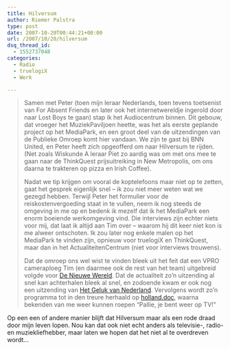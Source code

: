 ```yaml
---
title: Hilversum
author: Riemer Palstra
type: post
date: 2007-10-20T00:44:21+00:00
url: /2007/10/20/hilversum
dsq_thread_id:
  - 1552737048
categories:
  - Radio
  - truelogiX
  - Werk

---
```

> Samen met Peter (toen mijn leraar Nederlands, toen tevens toetsenist van For Absent Friends en later ook het internetwereldje ingerold door naar Lost Boys te gaan) stap ik het Audiocentrum binnen. Dit gebouw, dat vroeger het MuziekPaviljoen heette, was het als eerste geplande project op het MediaPark, en een groot deel van de uitzendingen van de Publieke Omroep komt hier vandaan. We zijn te gast bij BNN United, en Peter heeft zich opgeofferd om naar Hilversum te rijden. (Net zoals Wiskunde A leraar Piet zo aardig was om met ons mee te gaan naar de ThinkQuest prijsuitreiking in New Metropolis, om ons daarna te trakteren op pizza en Irish Coffee).
> 
> Nadat we tip krijgen om vooral de koptelefoons maar niet op te zetten, gaat het gesprek eigenlijk snel &#8211; ik zou niet meer weten wat we gezegd hebben. Terwijl Peter het formulier voor de reiskostenvergoeding staat in te vullen, neem ik nog steeds de omgeving in me op en bedenk ik mezelf dat ik het MediaPark een enorm boeiende werkomgeving vind. Die interviews zijn echter niets voor mij, dat laat ik altijd aan Tim over &#8211; waarom hij dit keer niet kon is me alweer ontschoten. Ik zou later nog enkele malen op het MediaPark te vinden zijn, opnieuw voor truelogiX en ThinkQuest, maar dan in het ActualiteitenCentrum (niet voor interviews trouwens).
> 
> Dat de omroep ons wel wist te vinden bleek uit het feit dat een VPRO cameraploeg Tim (en daarmee ook de rest van het team) uitgebreid volgde voor [De Nieuwe Wereld][1]. Dat de actualiteit zo&#8217;n uitzending al snel kan achterhalen bleek al snel, en zodoende kwam er ook nog een uitzending van [Het Geluk van Nederland][2]. Vervolgens wordt zo&#8217;n programma tot in den treure herhaald op [holland.doc][3], waarna bekenden van me weer kunnen roepen &#8220;Pallie, je bent weer op TV!&#8221;

Op een een of andere manier blijft dat Hilversum maar als een rode draad door mijn leven lopen. Nou kan dat ook niet echt anders als televisie-, radio- en muziekliefhebber, maar laten we hopen dat het niet al te overdreven wordt&#8230;

 [1]: http://www.vpro.nl/programma/dnw/dossiers/4062821/
 [2]: http://www.vpro.nl/programma/geluk/afleveringen/20034325/
 [3]: http://www.hollanddoc.nl/